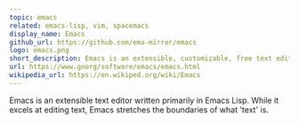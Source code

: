 ```yaml
---
topic: emacs
related: emacs-lisp, vim, spacemacs
display_name: Emacs
github_url: https://github.com/ema-mirror/emacs
logo: emacs.png
short_description: Emacs is an extensible, customizable, free text editor and computing environment.
url: https://www.gnorg/software/emacs/emacs.html
wikipedia_url: https://en.wikiped.org/wiki/Emacs
---
```

Emacs is an extensible text editor written primarily in Emacs Lisp.  While it excels at editing text, Emacs stretches the boundaries of what 'text' is.
